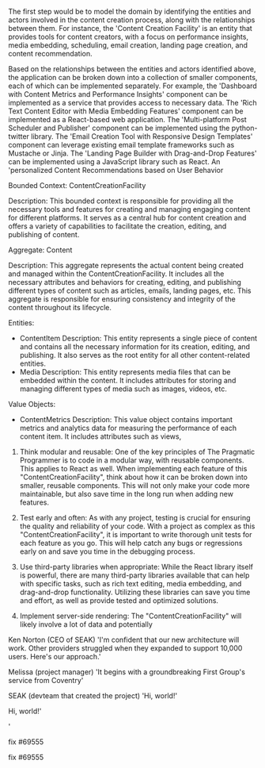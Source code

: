 The first step would be to model the domain by identifying the entities and actors involved in the content creation process, along with the relationships between them. For instance, the 'Content Creation Facility' is an entity that provides tools for content creators, with a focus on performance insights, media embedding, scheduling, email creation, landing page creation, and content recommendation. 

Based on the relationships between the entities and actors identified above, the application can be broken down into a collection of smaller components, each of which can be implemented separately. For example, the 'Dashboard with Content Metrics and Performance Insights' component can be implemented as a service that provides access to necessary data. The 'Rich Text Content Editor with Media Embedding Features' component can be implemented as a React-based web application. The 'Multi-platform Post Scheduler and Publisher' component can be implemented using the python-twitter library. The 'Email Creation Tool with Responsive Design Templates' component can leverage existing email template frameworks such as Mustache or Jinja. The 'Landing Page Builder with Drag-and-Drop Features' can be implemented using a JavaScript library such as React. An 'personalized Content Recommendations based on User Behavior

Bounded Context: ContentCreationFacility

Description: This bounded context is responsible for providing all the necessary tools and features for creating and managing engaging content for different platforms. It serves as a central hub for content creation and offers a variety of capabilities to facilitate the creation, editing, and publishing of content.

Aggregate: Content

Description: This aggregate represents the actual content being created and managed within the ContentCreationFacility. It includes all the necessary attributes and behaviors for creating, editing, and publishing different types of content such as articles, emails, landing pages, etc. This aggregate is responsible for ensuring consistency and integrity of the content throughout its lifecycle.

Entities:
- ContentItem
  Description: This entity represents a single piece of content and contains all the necessary information for its creation, editing, and publishing. It also serves as the root entity for all other content-related entities.
- Media
  Description: This entity represents media files that can be embedded within the content. It includes attributes for storing and managing different types of media such as images, videos, etc.

Value Objects:
- ContentMetrics
  Description: This value object contains important metrics and analytics data for measuring the performance of each content item. It includes attributes such as views,

1. Think modular and reusable: One of the key principles of The Pragmatic Programmer is to code in a modular way, with reusable components. This applies to React as well. When implementing each feature of this "ContentCreationFacility", think about how it can be broken down into smaller, reusable components. This will not only make your code more maintainable, but also save time in the long run when adding new features.

2. Test early and often: As with any project, testing is crucial for ensuring the quality and reliability of your code. With a project as complex as this "ContentCreationFacility", it is important to write thorough unit tests for each feature as you go. This will help catch any bugs or regressions early on and save you time in the debugging process.

3. Use third-party libraries when appropriate: While the React library itself is powerful, there are many third-party libraries available that can help with specific tasks, such as rich text editing, media embedding, and drag-and-drop functionality. Utilizing these libraries can save you time and effort, as well as provide tested and optimized solutions.

4. Implement server-side rendering: The "ContentCreationFacility" will likely involve a lot of data and potentially

Ken Norton (CEO of SEAK) 'I'm confident that our new architecture will work. Other providers struggled when they expanded to support 10,000 users. Here's our approach.'

Melissa (project manager) 'It begins with a groundbreaking First Group's service from Coventry'

SEAK (devteam that created the project) 'Hi, world!'

Hi, world!'

'

fix #69555

fix #69555